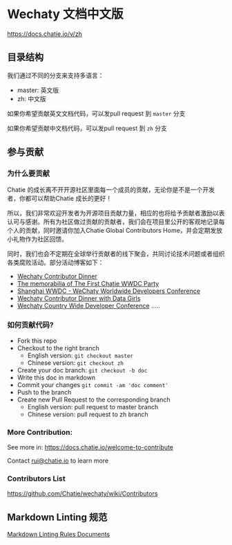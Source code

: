 # Wechaty 文档中文版

https://docs.chatie.io/v/zh

## 目录结构

我们通过不同的分支来支持多语言：

- master: 英文版
- zh: 中文版

如果你希望贡献英文文档代码，可以发pull request 到 `master` 分支

如果你希望贡献中文档代码，可以发pull request 到 `zh` 分支

## 参与贡献

### 为什么要贡献

Chatie 的成长离不开开源社区里面每一个成员的贡献，无论你是不是一个开发者，你都可以帮助Chatie 成长的更好！

所以，我们非常欢迎开发者为开源项目贡献力量，相应的也将给予贡献者激励以表认可与感谢。所有为社区做过贡献的贡献者，我们会在项目里公开的客观地记录每个人的贡献，同时邀请你加入Chatie Global Contributors Home，并会定期发放小礼物作为社区回馈。

同时，我们也会不定期在全球举行贡献者的线下聚会，共同讨论技术问题或者组织各类腐败活动。部分活动博客如下：

- [Wechaty Contributor Dinner](https://blog.chatie.io/wechaty-meeting/)
- [The memorabilia of The First Chatie WWDC Party](https://blog.chatie.io/the-first-chatie-wwdc-party/)
- [Shanghai WWDC - WeChaty Worldwide Developers Conference](https://blog.chatie.io/wechaty-shanghai-meetup/)
- [Wechaty Contributor Dinner with Data Girls](https://blog.chatie.io/wechaty-contributor-dinner-data-girl/)
- [Wechaty Country Wide Developer Conference](https://blog.chatie.io/country-wide-developer-conference/)
.....

### 如何贡献代码?

- Fork this repo
- Checkout to the right branch
    - English version: `git checkout master`
    - Chinese version: `git checkout zh`
- Create your doc branch: `git checkout -b doc`
- Write this doc in markdown
- Commit your changes `git commit -am 'doc comment'`
- Push to the branch
- Create new Pull Request to the corresponding branch
    - English version: pull request to master branch
    - Chinese version: pull request to zh branch

### More Contribution:

See more in: https://docs.chatie.io/welcome-to-contribute

Contact rui@chatie.io to learn more

### Contributors List
https://github.com/Chatie/wechaty/wiki/Contributors

## Markdown Linting 规范

[Markdown Linting Rules Documents](https://github.com/DavidAnson/markdownlint/blob/master/doc/Rules.md)
